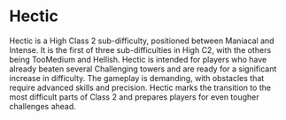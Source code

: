 # Hectic

Hectic is a High Class 2 sub-difficulty, positioned between Maniacal and Intense. It is the first of three sub-difficulties in High C2, with the others being TooMedium and Hellish. Hectic is intended for players who have already beaten several Challenging towers and are ready for a significant increase in difficulty. The gameplay is demanding, with obstacles that require advanced skills and precision. Hectic marks the transition to the most difficult parts of Class 2 and prepares players for even tougher challenges ahead.